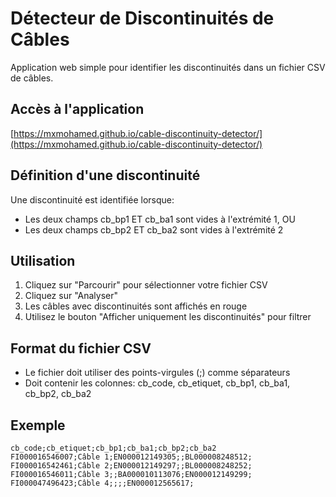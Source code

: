 # Détecteur de Discontinuités de Câbles

Application web simple pour identifier les discontinuités dans un fichier CSV de câbles.

## Accès à l'application

[https://mxmohamed.github.io/cable-discontinuity-detector/](https://mxmohamed.github.io/cable-discontinuity-detector/)

## Définition d'une discontinuité

Une discontinuité est identifiée lorsque:
- Les deux champs cb_bp1 ET cb_ba1 sont vides à l'extrémité 1, OU
- Les deux champs cb_bp2 ET cb_ba2 sont vides à l'extrémité 2

## Utilisation

1. Cliquez sur "Parcourir" pour sélectionner votre fichier CSV
2. Cliquez sur "Analyser"
3. Les câbles avec discontinuités sont affichés en rouge
4. Utilisez le bouton "Afficher uniquement les discontinuités" pour filtrer

## Format du fichier CSV

- Le fichier doit utiliser des points-virgules (;) comme séparateurs
- Doit contenir les colonnes: cb_code, cb_etiquet, cb_bp1, cb_ba1, cb_bp2, cb_ba2

## Exemple

```
cb_code;cb_etiquet;cb_bp1;cb_ba1;cb_bp2;cb_ba2
FI000016546007;Câble 1;EN000012149305;;BL000008248512;
FI000016542461;Câble 2;EN000012149297;;BL000008248252;
FI000016546011;Câble 3;;BA000010113076;EN000012149299;
FI000047496423;Câble 4;;;;EN000012565617;
```
